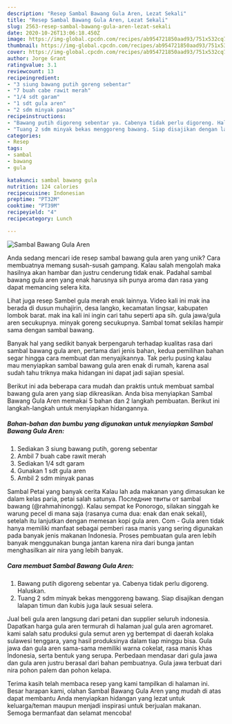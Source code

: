 ```yaml
---
description: "Resep Sambal Bawang Gula Aren, Lezat Sekali"
title: "Resep Sambal Bawang Gula Aren, Lezat Sekali"
slug: 2563-resep-sambal-bawang-gula-aren-lezat-sekali
date: 2020-10-26T13:06:18.450Z
image: https://img-global.cpcdn.com/recipes/ab954721850aad93/751x532cq70/sambal-bawang-gula-aren-foto-resep-utama.jpg
thumbnail: https://img-global.cpcdn.com/recipes/ab954721850aad93/751x532cq70/sambal-bawang-gula-aren-foto-resep-utama.jpg
cover: https://img-global.cpcdn.com/recipes/ab954721850aad93/751x532cq70/sambal-bawang-gula-aren-foto-resep-utama.jpg
author: Jorge Grant
ratingvalue: 3.1
reviewcount: 13
recipeingredient:
- "3 siung bawang putih goreng sebentar"
- "7 buah cabe rawit merah"
- "1/4 sdt garam"
- "1 sdt gula aren"
- "2 sdm minyak panas"
recipeinstructions:
- "Bawang putih digoreng sebentar ya. Cabenya tidak perlu digoreng. Haluskan."
- "Tuang 2 sdm minyak bekas menggoreng bawang. Siap disajikan dengan lalapan timun dan kubis juga lauk sesuai selera."
categories:
- Resep
tags:
- sambal
- bawang
- gula

katakunci: sambal bawang gula 
nutrition: 124 calories
recipecuisine: Indonesian
preptime: "PT32M"
cooktime: "PT39M"
recipeyield: "4"
recipecategory: Lunch

---
```



![Sambal Bawang Gula Aren](https://img-global.cpcdn.com/recipes/ab954721850aad93/751x532cq70/sambal-bawang-gula-aren-foto-resep-utama.jpg)

Anda sedang mencari ide resep sambal bawang gula aren yang unik? Cara membuatnya memang susah-susah gampang. Kalau salah mengolah maka hasilnya akan hambar dan justru cenderung tidak enak. Padahal sambal bawang gula aren yang enak harusnya sih punya aroma dan rasa yang dapat memancing selera kita.

Lihat juga resep Sambel gula merah enak lainnya. Video kali ini mak ina berada di dusun muhajirin, desa langko, kecamatan lingsar, kabupaten lombok barat. mak ina kali ini ingin cari tahu seperti apa sih. gula jawa/gula aren secukupnya. minyak goreng secukupnya. Sambal tomat sekilas hampir sama dengan sambal bawang.

Banyak hal yang sedikit banyak berpengaruh terhadap kualitas rasa dari sambal bawang gula aren, pertama dari jenis bahan, kedua pemilihan bahan segar hingga cara membuat dan menyajikannya. Tak perlu pusing kalau mau menyiapkan sambal bawang gula aren enak di rumah, karena asal sudah tahu triknya maka hidangan ini dapat jadi sajian spesial.


Berikut ini ada beberapa cara mudah dan praktis untuk membuat sambal bawang gula aren yang siap dikreasikan. Anda bisa menyiapkan Sambal Bawang Gula Aren memakai 5 bahan dan 2 langkah pembuatan. Berikut ini langkah-langkah untuk menyiapkan hidangannya.

<!--inarticleads1-->

##### Bahan-bahan dan bumbu yang digunakan untuk menyiapkan Sambal Bawang Gula Aren:

1. Sediakan 3 siung bawang putih, goreng sebentar
1. Ambil 7 buah cabe rawit merah
1. Sediakan 1/4 sdt garam
1. Gunakan 1 sdt gula aren
1. Ambil 2 sdm minyak panas


Sambal Petai yang banyak cerita Kalau lah ada makanan yang dimasukan ke dalam kelas paria, petai salah satunya. Последние твиты от sambal bawang (@rahmahinongg). Kalau sempat ke Ponorogo, silakan singgah ke warung pecel di mana saja (rasanya cuma dua: enak dan enak sekali), setelah itu lanjutkan dengan memesan kopi gula aren. Com - Gula aren tidak hanya memiliki manfaat sebagai pemberi rasa manis yang sering digunakan pada banyak jenis makanan Indonesia. Proses pembuatan gula aren lebih banyak menggunakan bunga jantan karena nira dari bunga jantan menghasilkan air nira yang lebih banyak. 

<!--inarticleads2-->

##### Cara membuat Sambal Bawang Gula Aren:

1. Bawang putih digoreng sebentar ya. Cabenya tidak perlu digoreng. Haluskan.
1. Tuang 2 sdm minyak bekas menggoreng bawang. Siap disajikan dengan lalapan timun dan kubis juga lauk sesuai selera.


Jual beli gula aren langsung dari petani dan supplier seluruh indonesia. Dapatkan harga gula aren termurah di halaman jual gula aren agromaret. kami salah satu produksi gula semut aren yg bertempat di daerah kolaka sulawesi tenggara, yang hasil produksinya dalam tiap minggu bisa. Gula jawa dan gula aren sama-sama memiliki warna cokelat, rasa manis khas Indonesia, serta bentuk yang serupa. Perbedaan mendasar dari gula jawa dan gula aren justru berasal dari bahan pembuatnya. Gula jawa terbuat dari nira pohon palem dan pohon kelapa. 

Terima kasih telah membaca resep yang kami tampilkan di halaman ini. Besar harapan kami, olahan Sambal Bawang Gula Aren yang mudah di atas dapat membantu Anda menyiapkan hidangan yang lezat untuk keluarga/teman maupun menjadi inspirasi untuk berjualan makanan. Semoga bermanfaat dan selamat mencoba!
